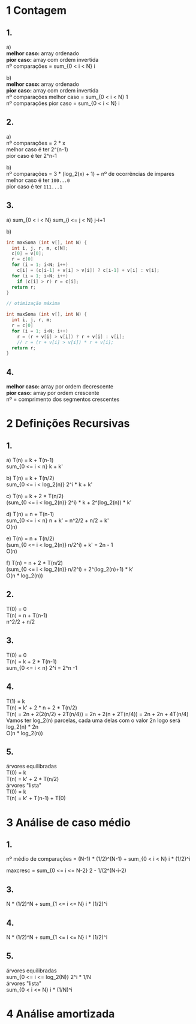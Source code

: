 # 1 Contagem
## 1.
a)  
**melhor caso:** array ordenado  
**pior caso:** array com ordem invertida  
nº comparações = sum_{0 < i < N} i  

b)  
**melhor caso:** array ordenado  
**pior caso:** array com ordem invertida  
nº comparações melhor caso = sum_{0 < i < N} 1  
nº comparações pior caso = sum_{0 < i < N} i  


## 2.
a)  
nº comparações = 2 * x  
melhor caso é ter 2^(n-1)  
pior caso é ter 2^n-1  

b)  
nº comparações = 3 * (log_2(x) + 1) + nº de ocorrências de impares  
melhor caso é ter `100...0`  
pior caso é ter `111...1`  


## 3.
a) sum_{0 < i < N} sum_{i <= j < N} j-i+1  

b)  
```c
int maxSoma (int v[], int N) {
  int i, j, r, m, c[N];
  c[0] = v[0];
  r = c[0]
  for (i = 1; i<N; i++)
    c[i] = (c[i-1] + v[i] > v[i]) ? c[i-1] + v[i] : v[i];
  for (i = 1; i<N; i++)
    if (c[i] > r) r = c[i];
  return r;
}

// otimização máxima

int maxSoma (int v[], int N) {
  int i, j, r, m;
  r = c[0]
  for (i = 1; i<N; i++)
    r = (r + v[i] > v[i]) ? r + v[i] : v[i];
    // r = (r + v[i] > v[i]) * r + v[i];
  return r;
}
```

## 4.
**melhor caso:** array por ordem decrescente  
**pior caso:** array por ordem crescente  
nº = comprimento dos segmentos crescentes


# 2 Definições Recursivas
## 1.
a) T(n) = k + T(n-1)  
sum_{0 <= i < n} k + k'  

b) T(n) = k + T(n/2)  
sum_{0 <= i < log_2(n)} 2^i * k + k'  

c) T(n) = k + 2 * T(n/2)  
(sum_{0 <= i < log_2(n)} 2^i) * k + 2^(log_2(n)) * k'  

d) T(n) = n + T(n-1)  
sum_{0 <= i < n} n + k' = n^2/2 + n/2 + k'  
O(n)  

e) T(n) = n + T(n/2)  
(sum_{0 <= i < log_2(n)} n/2^i) + k' = 2n - 1  
O(n)  

f) T(n) = n + 2 * T(n/2)  
(sum_{0 <= i < log_2(n)} n/2^i) + 2^(log_2(n)+1) * k'  
O(n * log_2(n))  

## 2.
T(0) = 0  
T(n) = n + T(n-1)  
n^2/2 + n/2  

## 3.
T(0) = 0  
T(n) = k + 2 * T(n-1)  
sum_{0 <= i < n} 2^i = 2^n -1  

## 4.
T(1) = k  
T(n) = k' + 2 * n + 2 * T(n/2)  
T(n) = 2n + 2(2(n/2) + 2T(n/4)) = 2n + 2(n + 2T(n/4)) = 2n + 2n + 4T(n/4)  
Vamos ter log_2(n) parcelas, cada uma delas com o valor 2n logo será log_2(n) * 2n  
O(n * log_2(n))  

## 5.
árvores equilibradas  
T(0) = k  
T(n) = k' + 2 * T(n/2)  
árvores "lista"  
T(0) = k  
T(n) = k' + T(n-1) + T(0)  


# 3 Análise de caso médio
## 1.
nº médio de comparações = (N-1) * (1/2)^(N-1) + sum_{0 < i < N} i * (1/2)^i  

maxcresc = sum_{0 <= i <= N-2} 2 - 1/(2^(N-i-2)

## 3.
N * (1/2)^N + sum_{1 <= i <= N} i * (1/2)^i

## 4.
N * (1/2)^N + sum_{1 <= i <= N} i * (1/2)^i

## 5.
árvores equilibradas  
sum_{0 <= i <= log_2(N)} 2^i * 1/N  
árvores "lista"  
sum_{0 < i <= N} i * (1/N)^i  

# 4 Análise amortizada

